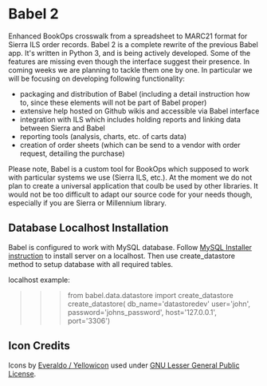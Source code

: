 # Babel 2
Enhanced BookOps crosswalk from a spreadsheet to MARC21 format for Sierra ILS order records.
Babel 2 is a complete rewrite of the previous Babel app. It's written in Python 3, and is being actively developed.
Some of the features are missing even though the interface suggest their presence. In coming weeks we are planning to tackle them one by one.
In particular we will be focusing on developing following functionality:
* packaging and distribution of Babel (including a detail instruction how to, since these elements will not be part of Babel proper)
* extensive help hosted on Github wikis and accessible via Babel interface
* integration with ILS which includes holding reports and linking data between Sierra and Babel
* reporting tools (analysis, charts, etc. of carts data)
* creation of order sheets (which can be send to a vendor with order request, detailing the purchase)

Please note, Babel is a custom tool for BookOps which supposed to work with particular systems we use (Sierra ILS, etc.).
At the moment we do not plan to create a universal application that coulb be used by other libraries. It would not be too difficult to adapt our source code for your needs though, especially if you are Sierra or Millennium library.


## Database Localhost Installation
Babel is configured to work with MySQL database. 
Follow [MySQL Installer instruction](https://dev.mysql.com/doc/refman/8.0/en/windows-installation.html) to install server on a localhost. Then use create_datastore method to setup database with all required tables. 

localhost example:
>>>from babel.data.datastore import create_datastore
>>>create_datastore(
    db_name='datastoredev'
    user='john',
    password='johns_password',
    host='127.0.0.1',
    port='3306')


## Icon Credits
Icons by [Everaldo / Yellowicon](http://www.everaldo.com) used under [GNU Lesser General Public License](https://en.wikipedia.org/wiki/GNU_Lesser_General_Public_License).


